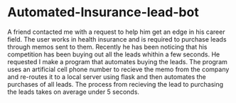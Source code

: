 # Automated-Insurance-lead-bot
A friend contacted me with a request to help him get an edge in his career field.
The user works in health insurance and is required to purchase leads through memos sent to them. 
Recently he has been noticing that his competition has been buying out all the leads whithin a few seconds.
He requested I make a program that automates buying the leads. The program uses an artificial cell phone number to recieve the memo from the company
and re-routes it to a local server using flask and then automates the purchases of all leads. The process from recieving the lead to purchasing the leads
takes on average under 5 seconds.
